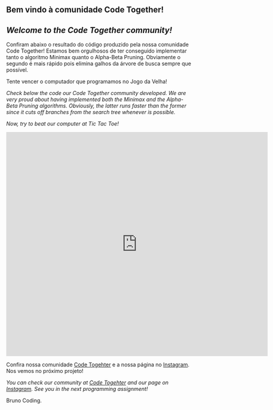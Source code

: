 ## Bem vindo à comunidade Code Together!
## _Welcome to the Code Together community!_

Confiram abaixo o resultado do código produzido pela nossa comunidade Code Together!
Estamos bem orgulhosos de ter conseguido implementar tanto o algoritmo Minimax quanto o Alpha-Beta Pruning. Obviamente o segundo é mais rápido pois elimina galhos da árvore de busca sempre que possível.

Tente vencer o computador que programamos no Jogo da Velha!

_Check below the code our Code Together community developed._
_We are very proud about having implemented both the Minimax and the Alpha-Beta Pruning algorithms. Obviously, the latter runs faster than the former since it cuts off branches from the search tree whenever is possible._

_Now, try to beat our computer at Tic Tac Toe!_

<iframe height="600" width="700" src="https://repl.it/@brunopcarv/tictactoe?lite=true&outputonly=true" scrolling="no" frameborder="no" allowtransparency="true" allowfullscreen="true" sandbox="allow-forms allow-pointer-lock allow-popups allow-same-origin allow-scripts allow-modals"></iframe>



Confira nossa comunidade [Code Togehter](http://b.link/codetogether) e a nossa página no [Instagram](https://www.instagram.com/brunocoding/). Nos vemos no próximo projeto!

_You can check our community at [Code Togehter](http://b.link/codetogether) and our page on [Instagram](https://www.instagram.com/brunocoding/). See you in the next programming assignment!_

Bruno Coding.
